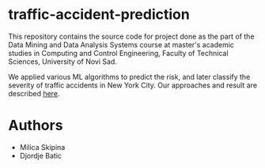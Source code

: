 # traffic-accident-prediction

This repository contains the source code for project done as the part of the Data Mining and Data Analysis Systems course at master's academic studies in Computing and Control Engineering, Faculty of Technical Sciences, University of Novi Sad. 


We applied various ML algorithms to predict the risk, and later classify the severity of traffic accidents in New York City. Our approaches and result are described [here](https://github.com/milica-skipina/traffic-accident-prediction/blob/main/SIAP_Skipina_Batic.pdf).

# Authors
* Milica Skipina
* Djordje Batic
